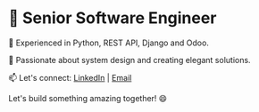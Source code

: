 # 👋 Senior Software Engineer

🚀 Experienced in Python, REST API, Django and Odoo.

🌱 Passionate about system design and creating elegant solutions.

📫 Let's connect: [LinkedIn](https://www.linkedin.com/in/ishtiaq-ahmed-b98617111/) | [Email](ishtiaqpias@gmail.com)

Let's build something amazing together! 😄
